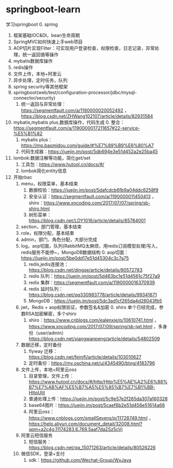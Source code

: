 # springboot-learn
学习springboot
0. spring
   1. 框架基础IOC&DI，bean生命周期
   2. SpringMVC如何快速上手web项目
   3. AOP切片实现Filter：可实现用户登录检查，权限检查，日志记录，异常处理，统一返回值等操作
   4. mybatis数据库操作
   5. redis操作
   6. 文件上传，本地+阿里云
   7. 异步处理，定时任务，队列
   8. spring security等其他框架
1. springboot(web/test/configuration-processor/jdbc/mysql-connector/security)
    1. 统一返回与异常处理：https://segmentfault.com/a/1190000020052492 ， https://blog.csdn.net/ZHWang102107/article/details/82931584
2. mybatis,mybatis plus,数据库操作，代码生成
    0. 整合：https://segmentfault.com/a/1190000017211657#22-service-%E5%B1%82
    1. mybatis plus：https://mp.baomidou.com/guide/#%E7%89%B9%E6%80%A7
    2. 代码生成器：https://juejin.im/post/5db694e3e51d452a2e25ba45
3. lombok:数据注解等功能，简化get/set
    1. 工具包：https://www.hutool.cn/docs/#/
    2. lombok简化entity信息
4. 开始rbac
    1. menu，权限菜单，基本结束
        1. 数据校验：https://juejin.im/post/5dafcdcb6fb9a04ddc6258f9
        2. 安全认证：https://segmentfault.com/a/1190000011450413 ， shiro：https://www.xncoding.com/2017/07/07/spring/sb-shiro.html
        3. 树形菜单：https://blog.csdn.net/LDY1016/article/details/85784001
    2. section，部门管理，基本结束
    3. role，权限分配，基本结束
    4. admin，部门、角色分配，大部分完成
    5. log，aop切面，队列(RabbitMQ太麻烦，用redis订阅模型处理)写入，redis服务不能停~，MongoDB数据结构
        0. aop切面：https://juejin.im/post/5be0dd17e51d45304c3c7a75
        1. redis,jedis连接池：https://blog.csdn.net/dingse/article/details/80572783
        2. redis 队列：https://juejin.im/post/5d463bc1e51d4561c75f27a9
        3. redis 集群：https://segmentfault.com/a/1190000016370939
        4. redis 延时队列：https://blog.csdn.net/qq330983778/article/details/99341671
        5. MongoDB：https://juejin.im/post/5dc3ad1cf265da4d26043fb5
    6. jwt，Redis + aop权限验证，参数签名&加密
        0. shiro 单个已经完成，参数RSA加密解密，多个shiro
        1. shiro：https://www.cnblogs.com/ealenxie/p/10610741.html ，https://www.xncoding.com/2017/07/09/spring/sb-jwt.html ，多身份（user/admin）https://blog.csdn.net/xiangwanpeng/article/details/54802509
    7. 数据迁移，定时备份
        1. flyway 迁移：https://blog.csdn.net/feinifi/article/details/103010627
        2. 定时备份：https://my.oschina.net/u/4345490/blog/4183796
    8. 文件上传，本地+阿里云oss
        1. 目录管理，文件上传：https://www.hutool.cn/docs/#/http/Http%E5%AE%A2%E6%88%B7%E7%AB%AF%E5%B7%A5%E5%85%B7%E7%B1%BB-HttpUtil
        1. 普通处理上传：https://juejin.im/post/5c9e57e2f265da307a160328
        2. base64图片：https://juejin.im/post/5caef6b2e51d456e51614a66
        3. 阿里云oss：https://www.cnblogs.com/smallSevens/p/11728749.html ， https://help.aliyun.com/document_detail/32008.html?spm=a2c4g.11174283.6.769.5aaf7da2Sz5cVj
    9. 阿里云短信服务
        1. 短信服务：https://blog.csdn.net/qq_15071263/article/details/80526226
    10. 微信SDK，登录+支付
        1. sdk：https://github.com/Wechat-Group/WxJava